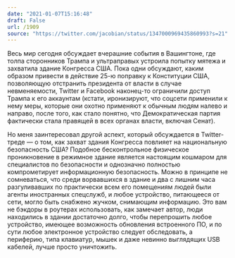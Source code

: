 ```yaml
---
date: "2021-01-07T15:16:48"
draft: False
url: /1909
source: "https://twitter.com/jacobian/status/1347000969435860993?s=21"
---
```


Весь мир сегодня обсуждает вчерашние события в Вашингтоне, где толпа сторонников Трампа и ультраправых устроила попытку мятежа и захватила здание Конгресса США. Пока одни обсуждают, каким образом привести в действие 25-ю поправку к Конституции США, позволяющую отстранить президента от власти в случае невменяемости, Twitter и Facebook наконец-то ограничили доступ Трампа к его аккаунтам (кстати, иронизируют, что соцсети применили к нему меры, которые они охотно применяют к обычным людям налево и направо, после того, как стало понятно, что Демократическая партия фактически стала правящей в всех органах власти, включая Сенат).

Но меня заинтересовал другой аспект, который обсуждается в Twitter-треде — о том, как захват здания Конгресса повлияет на национальную безопасность США? Подобное бесконтрольное физическое проникновение в режимное здание является настоящим кошмаром для специалистов по безопасности и однозначно полностью компрометирует информационную безопасность. Можно в принципе не сомневаться, что среди ворвавшихся в здание и два с лишним часа разгуливавших по практически всем его помещениям людей были агенты иностранных спецслужб, и любое устройство, питающееся от сети, могло быть снабжено жучком, снимающим информацию. Это вам не бэкдоры в роутерах использовать, как замечает автор, люди находились в здании достаточно долго, чтобы перепрошить любое устройство, имеющее возможность обновления встроенного ПО, и по сути любое электронное устройство следует обследовать, а периферию, типа клавиатур, мышек и даже невинно выглядящих USB кабелей, лучше просто уничтожить.
